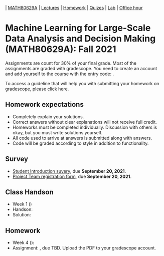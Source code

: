 | [MATH80629A](courses/ML/main.md) | [Lectures](courses/ML/lectures.md) | [Homework](courses/ML/homework.md) | [Quizes](courses/ML/quizes.md) | [Lab](courses/ML/lab.md) | [Office hour](courses/ML/office_hr.md)
# Machine Learning for Large-Scale Data Analysis and Decision Making (MATH80629A): Fall 2021

Assignments are count for 30% of your final grade. Most of the assignments are graded with gradescope. You need to create an account and add yourself to the course with the entry code: .

To access a guideline that will help you with submitting your homework on gradescope, please click here.

## Homework expectations

- Completely explain your solutions. 
- Correct answers without clear explanations will not receive full credit.
- Homeworks must be completed individually. Discussion with others is okay, but you must write solutions yourself.
- All code used to arrive at answers is submitted along with answers.
- Code will be graded according to style in addition to functionality.

## Survey

- [Student Introduction suvery](), due **September 20, 2021**.
- [Project Team registration form](), due **September 20, 2021**.

## Class Handson
- Week 1 ()
- Handson: 
- Solution:

## Homework
- Week 4 (): 
- Assignment: [](), due TBD. Upload the PDF to your gradescope account.

